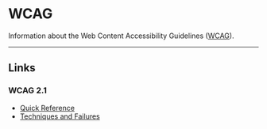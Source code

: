 # WCAG

Information about the Web Content Accessibility Guidelines ([WCAG](https://www.w3.org/WAI/standards-guidelines/wcag/)).

---

## Links

### WCAG 2.1

- [Quick Reference](https://www.w3.org/WAI/WCAG21/quickref/)
- [Techniques and Failures](https://www.w3.org/WAI/WCAG21/Techniques/)